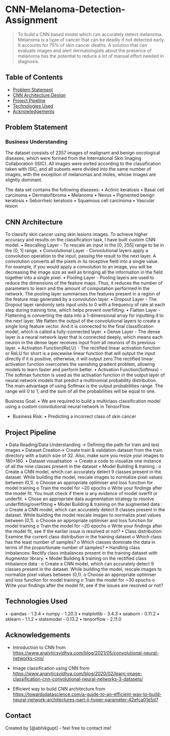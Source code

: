 # CNN-Melanoma-Detection-Assignment

> To build a CNN based model which can accurately detect melanoma. Melanoma is a type of cancer that can be deadly if not detected early. It accounts for 75% of skin cancer deaths. A solution that can evaluate images and alert dermatologists about the presence of melanoma has the potential to reduce a lot of manual effort needed in diagnosis.


## Table of Contents
- [Problem Statement](#problem-statement)
- [CNN Architecture Design](#cnn-architecture-design)
- [Project Pipeline](#project-pipeline)
- [Technologies Used](#technologies-used)
- [Acknowledgements](#acknowledgements)

<!-- You can include any other section that is pertinent to your problem -->

## Problem Statement
###	Business Understanding

The dataset consists of 2357 images of malignant and benign oncological diseases, which were formed from the International Skin Imaging Collaboration (ISIC). All images were sorted according to the classification taken with ISIC, and all subsets were divided into the same number of images, with the exception of melanomas and moles, whose images are slightly dominant.

The data set contains the following diseases:
•	Actinic keratosis
•	Basal cell carcinoma
•	Dermatofibroma
•	Melanoma
•	Nevus
•	Pigmented benign keratosis
•	Seborrheic keratosis
•	Squamous cell carcinoma
•	Vascular lesion

## CNN Architecture
To classify skin cancer using skin lesions images. To achieve higher accuracy and results on the classification task, I have built custom CNN model.
•	Rescalling Layer - To rescale an input in the [0, 255] range to be in the [0, 1] range.
•	Convolutional Layer - Convolutional layers apply a convolution operation to the input, passing the result to the next layer. A convolution converts all the pixels in its receptive field into a single value. For example, if you would apply a convolution to an image, you will be decreasing the image size as well as bringing all the information in the field together into a single pixel.
•	Pooling Layer - Pooling layers are used to reduce the dimensions of the feature maps. Thus, it reduces the number of parameters to learn and the amount of computation performed in the network. The pooling layer summarises the features present in a region of the feature map generated by a convolution layer.
•	Dropout Layer - The Dropout layer randomly sets input units to 0 with a frequency of rate at each step during training time, which helps prevent overfitting.
•	Flatten Layer - Flattening is converting the data into a 1-dimensional array for inputting it to the next layer. We flatten the output of the convolutional layers to create a single long feature vector. And it is connected to the final classification model, which is called a fully-connected layer.
•	Dense Layer - The dense layer is a neural network layer that is connected deeply, which means each neuron in the dense layer receives input from all neurons of its previous layer.
•	Activation Function(ReLU) - The rectified linear activation function or ReLU for short is a piecewise linear function that will output the input directly if it is positive, otherwise, it will output zero.The rectified linear activation function overcomes the vanishing gradient problem, allowing models to learn faster and perform better.
•	Activation Function(Softmax) - The softmax function is used as the activation function in the output layer of neural network models that predict a multinomial probability distribution. The main advantage of using Softmax is the output probabilities range. The range will 0 to 1, and the sum of all the probabilities will be equal to one.

Business Goal:
•	We are required to build a multiclass classification model using a custom convolutional neural network in TensorFlow.

- Business Risk:
•	Predicting a incorrect class of skin cancer

<!-- You don't have to answer all the questions - just the ones relevant to your project. -->

## Project Pipeline
•	Data Reading/Data Understanding → Defining the path for train and test images
•	Dataset Creation→ Create train & validation dataset from the train directory with a batch size of 32. Also, make sure you resize your images to 180*180.
•	Dataset visualisation → Create a code to visualize one instance of all the nine classes present in the dataset
•	Model Building & training :
  o	Create a CNN model, which can accurately detect 9 classes present in the dataset. While building the model, rescale images to normalize pixel values between (0,1).
  o	Choose an appropriate optimiser and loss function for model training
  o	Train the model for ~20 epochs
  o	Write your findings after the model fit. You must check if there is any evidence of model overfit or underfit.
•	Chose an appropriate data augmentation strategy to resolve underfitting/overfitting
•	Model Building & training on the augmented data :
  o	Create a CNN model, which can accurately detect 9 classes present in the dataset. While building the model rescale images to normalize pixel values between (0,1).
  o	Choose an appropriate optimiser and loss function for model training
  o	Train the model for ~20 epochs
  o	Write your findings after the model fit, see if the earlier issue is resolved or not?
•	Class distribution: Examine the current class distribution in the training dataset
  o	Which class has the least number of samples?
  o	Which classes dominate the data in terms of the proportionate number of samples?
•	Handling class imbalances: Rectify class imbalances present in the training dataset with Augmentor library.
•	Model Building & training on the rectified class imbalance data :
  o	Create a CNN model, which can accurately detect 9 classes present in the dataset. While building the model, rescale images to normalize pixel values between (0,1).
  o	Choose an appropriate optimiser and loss function for model training
  o	Train the model for ~30 epochs
  o	Write your findings after the model fit, see if the issues are resolved or not?

## Technologies Used
•	-pandas - 1.3.4
•	numpy - 1.20.3
•	matplotlib - 3.4.3
•	seaborn - 0.11.2
•	sklearn - 1.1.2
•	statsmodel - 0.13.2
•	tensorflow - 2.11.0

<!-- As the libraries versions keep on changing, it is recommended to mention the version of library used in this project -->

## Acknowledgements

- Introduction to CNN from https://www.analyticsvidhya.com/blog/2021/05/convolutional-neural-networks-cnn/
- Image classification using CNN from https://www.analyticsvidhya.com/blog/2020/02/learn-image-classification-cnn-convolutional-neural-networks-3-datasets/

- Efficient way to build CNN architecture from https://towardsdatascience.com/a-guide-to-an-efficient-way-to-build-neural-network-architectures-part-ii-hyper-parameter-42efca01e5d7


## Contact
Created by [@abhikgupt] - feel free to contact me!

